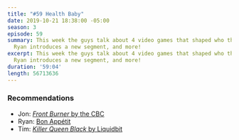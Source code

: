 ```yaml
---
title: "#59 Health Baby"
date: 2019-10-21 18:38:00 -05:00
season: 3
episode: 59
summary: This week the guys talk about 4 video games that shaped who they are today,
  Ryan introduces a new segment, and more!
excerpt: This week the guys talk about 4 video games that shaped who they are today,
  Ryan introduces a new segment, and more!
duration: '59:04'
length: 56713636
---
```


### Recommendations
- Jon: [*Front Burner* by the CBC](https://open.spotify.com/show/1qL9keKtruUmZ1hPkhHZL1?si=nn1iPZj0Q7y5jTsbblv8aA)
- Ryan: [Bon Appétit](https://www.youtube.com/user/BonAppetitDotCom)
- Tim: [*Killer Queen Black* by Liquidbit](http://www.killerqueenblack.com)
